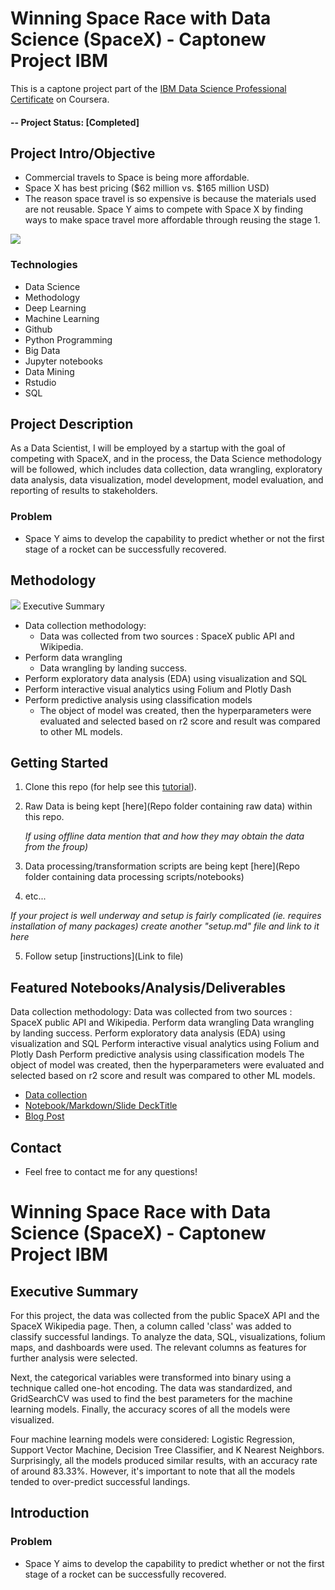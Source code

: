 # Winning Space Race with Data Science (SpaceX) - Captonew Project IBM
This is a captone project part of the [IBM Data Science Professional Certificate](https://www.coursera.org/professional-certificates/ibm-data-science) on Coursera.  

#### -- Project Status: [Completed]

## Project Intro/Objective

*  Commercial travels to Space is being more affordable.
*  Space X has best pricing ($62 million vs. $165 million USD)
*  The reason space travel is so expensive is because the materials used are not reusable.
Space Y aims to compete with Space X by finding ways to make space travel more
affordable through reusing the stage 1.

![](https://media1.giphy.com/media/3ohs4gSs3V0Q7qOtKU/giphy.gif)


### Technologies
* Data Science
* Methodology
* Deep Learning
* Machine Learning
* Github
* Python Programming
* Big Data
* Jupyter notebooks
* Data Mining
* Rstudio
* SQL

## Project Description
As a Data Scientist, I will be employed by a startup with the goal of competing with SpaceX, and in the process, the Data Science methodology will be followed, which includes data collection, data wrangling, exploratory data analysis, data visualization, model development, model evaluation, and reporting of results to stakeholders.
### Problem
*  Space Y aims to develop the capability to predict whether or not the first stage of a
rocket can be successfully recovered.

## Methodology
![](https://upload.wikimedia.org/wikipedia/commons/thumb/0/0e/Falcon9_rocket_family.svg/1200px-Falcon9_rocket_family.svg.png)
Executive Summary
* Data collection methodology:
    * Data was collected from two sources : SpaceX public API and Wikipedia.
* Perform data wrangling
    * Data wrangling by landing success.
* Perform exploratory data analysis (EDA) using visualization and SQL
* Perform interactive visual analytics using Folium and Plotly Dash
* Perform predictive analysis using classification models
    * The object of model was created, then the hyperparameters were evaluated and selected based on r2 score and result was compared to other ML models.

## Getting Started

1. Clone this repo (for help see this [tutorial](https://help.github.com/articles/cloning-a-repository/)).
2. Raw Data is being kept [here](Repo folder containing raw data) within this repo.

    *If using offline data mention that and how they may obtain the data from the froup)*
    
3. Data processing/transformation scripts are being kept [here](Repo folder containing data processing scripts/notebooks)
4. etc...

*If your project is well underway and setup is fairly complicated (ie. requires installation of many packages) create another "setup.md" file and link to it here*  

5. Follow setup [instructions](Link to file)

## Featured Notebooks/Analysis/Deliverables

Data collection methodology:
Data was collected from two sources : SpaceX public API and Wikipedia.
Perform data wrangling
Data wrangling by landing success.
Perform exploratory data analysis (EDA) using visualization and SQL
Perform interactive visual analytics using Folium and Plotly Dash
Perform predictive analysis using classification models
The object of model was created, then the hyperparameters were evaluated and selected based on r2 score and result was compared to other ML models.

* [Data collection](/https://github.com/andresvdata/Winning-Space-Race-with-Data-Science-SpaceX_Captone-Project-IBM/tree/main/Data%20Collection)
* [Notebook/Markdown/Slide DeckTitle](link)
* [Blog Post](link)


## Contact
* Feel free to contact me for any questions!










# Winning Space Race with Data Science (SpaceX) - Captonew Project IBM


## Executive Summary
For this project, the data was collected from the public SpaceX API and the SpaceX Wikipedia page. Then, a column called 'class' was added to classify successful landings. To analyze the data, SQL, visualizations, folium maps, and dashboards were used. The relevant columns as features for further analysis were selected.

Next, the categorical variables were transformed into binary using a technique called one-hot encoding. The data was standardized, and GridSearchCV was used to find the best parameters for the machine learning models. Finally, the accuracy scores of all the models were visualized.

Four machine learning models were considered: Logistic Regression, Support Vector Machine, Decision Tree Classifier, and K Nearest Neighbors. Surprisingly, all the models produced similar results, with an accuracy rate of around 83.33%. However, it's important to note that all the models tended to over-predict successful landings.

## Introduction

### Problem
*  Space Y aims to develop the capability to predict whether or not the first stage of a
rocket can be successfully recovered.


